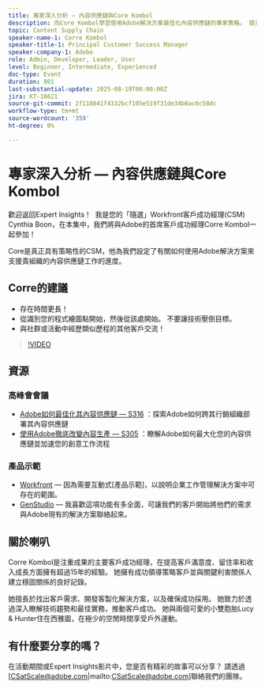 ```yaml
---
title: 專家深入分析 — 內容供應鏈與Core Kombol
description: 向Core Kombol學習使用Adobe解決方案最佳化內容供應鏈的專家策略。 提升效率、協同合作及成果。
topic: Content Supply Chain
speaker-name-1: Corre Kombol
speaker-title-1: Principal Customer Success Manager
speaker-company-1: Adobe
role: Admin, Developer, Leader, User
level: Beginner, Intermediate, Experienced
doc-type: Event
duration: 801
last-substantial-update: 2025-08-19T00:00:00Z
jira: KT-18621
source-git-commit: 2f118841f4332bcf105e519f31de34b6ac6c58dc
workflow-type: tm+mt
source-wordcount: '359'
ht-degree: 0%

---
```



# 專家深入分析 — 內容供應鏈與Core Kombol

歡迎返回Expert Insights！  我是您的「隨選」Workfront客戶成功經理(CSM) Cynthia Boon，在本集中，我們將與Adobe的首席客戶成功經理Corre Kombol一起參加！  

Core是真正具有策略性的CSM，他為我們設定了有關如何使用Adobe解決方案來支援貴組織的內容供應鏈工作的進度。 

## Corre的建議

* 存在時間更長！ 
* 從識別您的程式繪圖點開始，然後從該處開始。 不要讓技術壓倒目標。
* 與社群或活動中經歷類似歷程的其他客戶交流！ 

>[!VIDEO](https://video.tv.adobe.com/v/3469899/?learn=on&enablevpops)

## 資源

### 高峰會會議

* [Adobe如何最佳化其內容供應鏈 — S316](https://business.adobe.com/summit/2024/sessions/how-adobe-optimized-its-content-supply-chain-s316.html) ：探索Adobe如何跨其行銷組織部署其內容供應鏈 
* [使用Adobe徹底改變內容生產 — S305](https://business.adobe.com/summit/2024/sessions/revolutionizing-content-production-with-adobe-s305.html) ：瞭解Adobe如何最大化您的內容供應鏈並加速您的創意工作流程 

### 產品示範

* [Workfront](https://business.adobe.com/product-demos/workfront/interactive-tour.html) — 因為需要互動式[產品示範]，以說明企業工作管理解決方案中可存在的範圍。  
* [GenStudio](https://business.adobe.com/resources/sdk/getting-started-with-adobe-genstudio.html) — 我喜歡這項功能有多全面，可讓我們的客戶開始將他們的需求與Adobe現有的解決方案聯絡起來。

## 關於喇叭 

Corre Kombol是注重成果的主要客戶成功經理，在提高客戶滿意度、留住率和收入成長方面擁有超過15年的經驗。 她擁有成功領導策略客戶並與關鍵利害關係人建立穩固關係的良好記錄。

她擅長於找出客戶需求、開發客製化解決方案，以及確保成功採用。 她致力於透過深入瞭解技術趨勢和最佳實務，推動客戶成功。 她與兩個可愛的小雙胞胎Lucy &amp; Hunter住在西雅圖，在極少的空閒時間享受戶外運動。 

## 有什麼要分享的嗎？

在活動期間或Expert Insights影片中，您是否有精彩的故事可以分享？ 請透過[CSatScale@adobe.com|mailto:CSatScale@adobe.com]聯絡我們的團隊。

